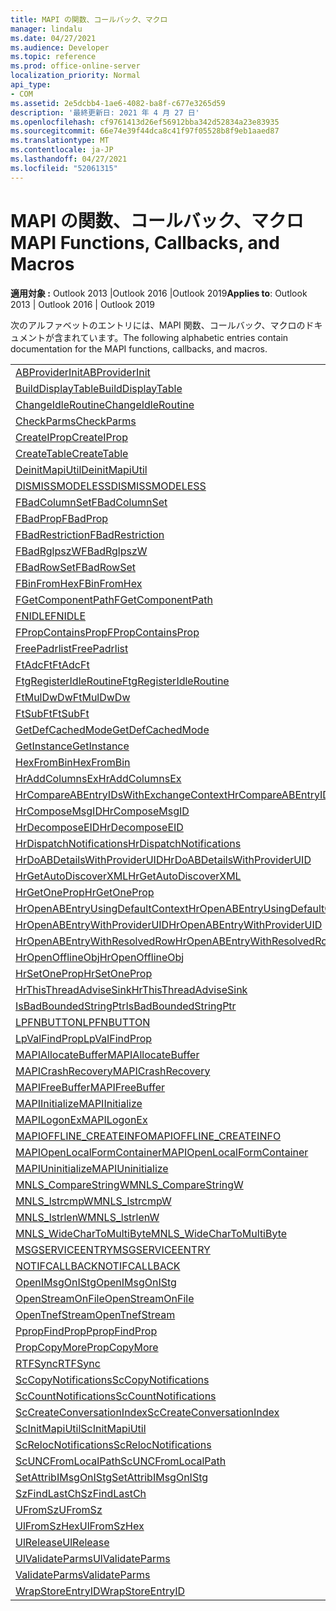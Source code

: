```yaml
---
title: MAPI の関数、コールバック、マクロ
manager: lindalu
ms.date: 04/27/2021
ms.audience: Developer
ms.topic: reference
ms.prod: office-online-server
localization_priority: Normal
api_type:
- COM
ms.assetid: 2e5dcbb4-1ae6-4082-ba8f-c677e3265d59
description: '最終更新日: 2021 年 4 月 27 日'
ms.openlocfilehash: cf9761413d26ef56912bba342d52834a23e83935
ms.sourcegitcommit: 66e74e39f44dca8c41f97f05528b8f9eb1aaed87
ms.translationtype: MT
ms.contentlocale: ja-JP
ms.lasthandoff: 04/27/2021
ms.locfileid: "52061315"
---
```

# <a name="mapi-functions-callbacks-and-macros"></a><span data-ttu-id="70e14-103">MAPI の関数、コールバック、マクロ</span><span class="sxs-lookup"><span data-stu-id="70e14-103">MAPI Functions, Callbacks, and Macros</span></span>

 
  
<span data-ttu-id="70e14-104">**適用対象 :** Outlook 2013 |Outlook 2016 |Outlook 2019</span><span class="sxs-lookup"><span data-stu-id="70e14-104">**Applies to**: Outlook 2013 | Outlook 2016 | Outlook 2019</span></span>
  
<span data-ttu-id="70e14-105">次のアルファベットのエントリには、MAPI 関数、コールバック、マクロのドキュメントが含まれています。</span><span class="sxs-lookup"><span data-stu-id="70e14-105">The following alphabetic entries contain documentation for the MAPI functions, callbacks, and macros.</span></span> 
  
|||
|:-----|:-----|
|[<span data-ttu-id="70e14-106">ABProviderInit</span><span class="sxs-lookup"><span data-stu-id="70e14-106">ABProviderInit</span></span>](abproviderinit.md) <br/> |[<span data-ttu-id="70e14-107">ACCELERATEABSDI</span><span class="sxs-lookup"><span data-stu-id="70e14-107">ACCELERATEABSDI</span></span>](accelerateabsdi.md) <br/> |
|[<span data-ttu-id="70e14-108">BuildDisplayTable</span><span class="sxs-lookup"><span data-stu-id="70e14-108">BuildDisplayTable</span></span>](builddisplaytable.md) <br/> |[<span data-ttu-id="70e14-109">CALLERRELEASE</span><span class="sxs-lookup"><span data-stu-id="70e14-109">CALLERRELEASE</span></span>](callerrelease.md) <br/> |
|[<span data-ttu-id="70e14-110">ChangeIdleRoutine</span><span class="sxs-lookup"><span data-stu-id="70e14-110">ChangeIdleRoutine</span></span>](changeidleroutine.md) <br/> |[<span data-ttu-id="70e14-111">CheckParameters</span><span class="sxs-lookup"><span data-stu-id="70e14-111">CheckParameters</span></span>](checkparms.md) <br/> |
|[<span data-ttu-id="70e14-112">CheckParms</span><span class="sxs-lookup"><span data-stu-id="70e14-112">CheckParms</span></span>](checkparms.md) <br/> |[<span data-ttu-id="70e14-113">CloseIMsgSession</span><span class="sxs-lookup"><span data-stu-id="70e14-113">CloseIMsgSession</span></span>](closeimsgsession.md) <br/> |
|[<span data-ttu-id="70e14-114">CreateIProp</span><span class="sxs-lookup"><span data-stu-id="70e14-114">CreateIProp</span></span>](createiprop.md) <br/> |[<span data-ttu-id="70e14-115">CreateMAPIInitializationMonitor</span><span class="sxs-lookup"><span data-stu-id="70e14-115">CreateMAPIInitializationMonitor</span></span>](createmapiinitializationmonitor.md) <br/> |
|[<span data-ttu-id="70e14-116">CreateTable</span><span class="sxs-lookup"><span data-stu-id="70e14-116">CreateTable</span></span>](createtable.md) <br/> |  <br/>|
|[<span data-ttu-id="70e14-117">DeinitMapiUtil</span><span class="sxs-lookup"><span data-stu-id="70e14-117">DeinitMapiUtil</span></span>](deinitmapiutil.md) <br/> |[<span data-ttu-id="70e14-118">DeregisterIdleRoutine</span><span class="sxs-lookup"><span data-stu-id="70e14-118">DeregisterIdleRoutine</span></span>](deregisteridleroutine.md) <br/> |
|[<span data-ttu-id="70e14-119">DISMISSMODELESS</span><span class="sxs-lookup"><span data-stu-id="70e14-119">DISMISSMODELESS</span></span>](dismissmodeless.md) <br/> |[<span data-ttu-id="70e14-120">EnableIdleRoutine</span><span class="sxs-lookup"><span data-stu-id="70e14-120">EnableIdleRoutine</span></span>](enableidleroutine.md) <br/> |
|[<span data-ttu-id="70e14-121">FBadColumnSet</span><span class="sxs-lookup"><span data-stu-id="70e14-121">FBadColumnSet</span></span>](fbadcolumnset.md) <br/> |[<span data-ttu-id="70e14-122">FBadEntryList</span><span class="sxs-lookup"><span data-stu-id="70e14-122">FBadEntryList</span></span>](fbadentrylist.md) <br/> |
|[<span data-ttu-id="70e14-123">FBadProp</span><span class="sxs-lookup"><span data-stu-id="70e14-123">FBadProp</span></span>](fbadprop.md) <br/> |[<span data-ttu-id="70e14-124">FBadPropTag</span><span class="sxs-lookup"><span data-stu-id="70e14-124">FBadPropTag</span></span>](fbadproptag.md) <br/> |
|[<span data-ttu-id="70e14-125">FBadRestriction</span><span class="sxs-lookup"><span data-stu-id="70e14-125">FBadRestriction</span></span>](fbadrestriction.md) <br/> |[<span data-ttu-id="70e14-126">FBadRglpNameID</span><span class="sxs-lookup"><span data-stu-id="70e14-126">FBadRglpNameID</span></span>](fbadrglpnameid.md) <br/> |
|[<span data-ttu-id="70e14-127">FBadRglpszW</span><span class="sxs-lookup"><span data-stu-id="70e14-127">FBadRglpszW</span></span>](fbadrglpszw.md) <br/> |[<span data-ttu-id="70e14-128">FBadRow</span><span class="sxs-lookup"><span data-stu-id="70e14-128">FBadRow</span></span>](fbadrow.md) <br/> |
|[<span data-ttu-id="70e14-129">FBadRowSet</span><span class="sxs-lookup"><span data-stu-id="70e14-129">FBadRowSet</span></span>](fbadrowset.md) <br/> |[<span data-ttu-id="70e14-130">FBadSortOrderSet</span><span class="sxs-lookup"><span data-stu-id="70e14-130">FBadSortOrderSet</span></span>](fbadsortorderset.md) <br/> |
|[<span data-ttu-id="70e14-131">FBinFromHex</span><span class="sxs-lookup"><span data-stu-id="70e14-131">FBinFromHex</span></span>](fbinfromhex.md) <br/> |[<span data-ttu-id="70e14-132">FEqualNames</span><span class="sxs-lookup"><span data-stu-id="70e14-132">FEqualNames</span></span>](fequalnames.md) <br/> |
|[<span data-ttu-id="70e14-133">FGetComponentPath</span><span class="sxs-lookup"><span data-stu-id="70e14-133">FGetComponentPath</span></span>](fgetcomponentpath.md) <br/> |[<span data-ttu-id="70e14-134">FixMAPI</span><span class="sxs-lookup"><span data-stu-id="70e14-134">FixMAPI</span></span>](fixmapi.md) <br/> |
|[<span data-ttu-id="70e14-135">FNIDLE</span><span class="sxs-lookup"><span data-stu-id="70e14-135">FNIDLE</span></span>](fnidle.md) <br/> |[<span data-ttu-id="70e14-136">FPropCompareProp</span><span class="sxs-lookup"><span data-stu-id="70e14-136">FPropCompareProp</span></span>](fpropcompareprop.md) <br/> |
|[<span data-ttu-id="70e14-137">FPropContainsProp</span><span class="sxs-lookup"><span data-stu-id="70e14-137">FPropContainsProp</span></span>](fpropcontainsprop.md) <br/> |[<span data-ttu-id="70e14-138">FPropExists</span><span class="sxs-lookup"><span data-stu-id="70e14-138">FPropExists</span></span>](fpropexists.md) <br/> |
|[<span data-ttu-id="70e14-139">FreePadrlist</span><span class="sxs-lookup"><span data-stu-id="70e14-139">FreePadrlist</span></span>](freepadrlist.md) <br/> |[<span data-ttu-id="70e14-140">FreeProws</span><span class="sxs-lookup"><span data-stu-id="70e14-140">FreeProws</span></span>](freeprows.md) <br/> |
|[<span data-ttu-id="70e14-141">FtAdcFt</span><span class="sxs-lookup"><span data-stu-id="70e14-141">FtAdcFt</span></span>](ftadcft.md) <br/> |[<span data-ttu-id="70e14-142">FtAddFt</span><span class="sxs-lookup"><span data-stu-id="70e14-142">FtAddFt</span></span>](ftaddft.md) <br/> |
|[<span data-ttu-id="70e14-143">FtgRegisterIdleRoutine</span><span class="sxs-lookup"><span data-stu-id="70e14-143">FtgRegisterIdleRoutine</span></span>](ftgregisteridleroutine.md) <br/> |[<span data-ttu-id="70e14-144">FtMulDw</span><span class="sxs-lookup"><span data-stu-id="70e14-144">FtMulDw</span></span>](ftmuldw.md) <br/> |
|[<span data-ttu-id="70e14-145">FtMulDwDw</span><span class="sxs-lookup"><span data-stu-id="70e14-145">FtMulDwDw</span></span>](ftmuldwdw.md) <br/> |[<span data-ttu-id="70e14-146">FtNegFt</span><span class="sxs-lookup"><span data-stu-id="70e14-146">FtNegFt</span></span>](ftnegft.md) <br/> |
|[<span data-ttu-id="70e14-147">FtSubFt</span><span class="sxs-lookup"><span data-stu-id="70e14-147">FtSubFt</span></span>](ftsubft.md) <br/> |[<span data-ttu-id="70e14-148">GetAttribIMsgOnIStg</span><span class="sxs-lookup"><span data-stu-id="70e14-148">GetAttribIMsgOnIStg</span></span>](getattribimsgonistg.md) <br/> |
|[<span data-ttu-id="70e14-149">GetDefCachedMode</span><span class="sxs-lookup"><span data-stu-id="70e14-149">GetDefCachedMode</span></span>](getdefcachedmode.md) <br/> |[<span data-ttu-id="70e14-150">GetDefCachedModeDownloadPubFoldFavs</span><span class="sxs-lookup"><span data-stu-id="70e14-150">GetDefCachedModeDownloadPubFoldFavs</span></span>](getdefcachedmodedownloadpubfoldfavs.md) <br/> |
|[<span data-ttu-id="70e14-151">GetInstance</span><span class="sxs-lookup"><span data-stu-id="70e14-151">GetInstance</span></span>](getinstance.md) <br/> |[<span data-ttu-id="70e14-152">GetTnefStreamCodepage</span><span class="sxs-lookup"><span data-stu-id="70e14-152">GetTnefStreamCodepage</span></span>](gettnefstreamcodepage.md) <br/> |
|[<span data-ttu-id="70e14-153">HexFromBin</span><span class="sxs-lookup"><span data-stu-id="70e14-153">HexFromBin</span></span>](hexfrombin.md) <br/> |[<span data-ttu-id="70e14-154">HrAddColumns</span><span class="sxs-lookup"><span data-stu-id="70e14-154">HrAddColumns</span></span>](hraddcolumns.md) <br/> |
|[<span data-ttu-id="70e14-155">HrAddColumnsEx</span><span class="sxs-lookup"><span data-stu-id="70e14-155">HrAddColumnsEx</span></span>](hraddcolumnsex.md) <br/> |[<span data-ttu-id="70e14-156">HrAllocAdviseSink</span><span class="sxs-lookup"><span data-stu-id="70e14-156">HrAllocAdviseSink</span></span>](hrallocadvisesink.md) <br/> |
|[<span data-ttu-id="70e14-157">HrCompareABEntryIDsWithExchangeContext</span><span class="sxs-lookup"><span data-stu-id="70e14-157">HrCompareABEntryIDsWithExchangeContext</span></span>](hrcompareabentryidswithexchangecontext.md) <br/> |[<span data-ttu-id="70e14-158">HrComposeEID</span><span class="sxs-lookup"><span data-stu-id="70e14-158">HrComposeEID</span></span>](hrcomposeeid.md) <br/> |
|[<span data-ttu-id="70e14-159">HrComposeMsgID</span><span class="sxs-lookup"><span data-stu-id="70e14-159">HrComposeMsgID</span></span>](hrcomposemsgid.md) <br/> |[<span data-ttu-id="70e14-160">HrCreateOfflineObj</span><span class="sxs-lookup"><span data-stu-id="70e14-160">HrCreateOfflineObj</span></span>](hrcreateofflineobj.md) <br/> |
|[<span data-ttu-id="70e14-161">HrDecomposeEID</span><span class="sxs-lookup"><span data-stu-id="70e14-161">HrDecomposeEID</span></span>](hrdecomposeeid.md) <br/> |[<span data-ttu-id="70e14-162">HrDecomposeMsgID</span><span class="sxs-lookup"><span data-stu-id="70e14-162">HrDecomposeMsgID</span></span>](hrdecomposemsgid.md) <br/> |
|[<span data-ttu-id="70e14-163">HrDispatchNotifications</span><span class="sxs-lookup"><span data-stu-id="70e14-163">HrDispatchNotifications</span></span>](hrdispatchnotifications.md) <br/> |[<span data-ttu-id="70e14-164">HrDoABDetailsWithExchangeContext</span><span class="sxs-lookup"><span data-stu-id="70e14-164">HrDoABDetailsWithExchangeContext</span></span>](hrdoabdetailswithexchangecontext.md) <br/> |
|[<span data-ttu-id="70e14-165">HrDoABDetailsWithProviderUID</span><span class="sxs-lookup"><span data-stu-id="70e14-165">HrDoABDetailsWithProviderUID</span></span>](hrdoabdetailswithprovideruid.md) <br/> |[<span data-ttu-id="70e14-166">HrEntryIDFromSz</span><span class="sxs-lookup"><span data-stu-id="70e14-166">HrEntryIDFromSz</span></span>](hrentryidfromsz.md) <br/> |
|[<span data-ttu-id="70e14-167">HrGetAutoDiscoverXML</span><span class="sxs-lookup"><span data-stu-id="70e14-167">HrGetAutoDiscoverXML</span></span>](hrgetautodiscoverxml.md) <br/> |[<span data-ttu-id="70e14-168">HrGetGALFromEmsmdbUID</span><span class="sxs-lookup"><span data-stu-id="70e14-168">HrGetGALFromEmsmdbUID</span></span>](hrgetgalfromemsmdbuid.md) <br/> |
|[<span data-ttu-id="70e14-169">HrGetOneProp</span><span class="sxs-lookup"><span data-stu-id="70e14-169">HrGetOneProp</span></span>](hrgetoneprop.md) <br/> |[<span data-ttu-id="70e14-170">HrIStorageFromStream</span><span class="sxs-lookup"><span data-stu-id="70e14-170">HrIStorageFromStream</span></span>](hristoragefromstream.md) <br/> |
|[<span data-ttu-id="70e14-171">HrOpenABEntryUsingDefaultContext</span><span class="sxs-lookup"><span data-stu-id="70e14-171">HrOpenABEntryUsingDefaultContext</span></span>](hropenabentryusingdefaultcontext.md) <br/> |[<span data-ttu-id="70e14-172">HrOpenABEntryWithExchangeContext</span><span class="sxs-lookup"><span data-stu-id="70e14-172">HrOpenABEntryWithExchangeContext</span></span>](hropenabentrywithexchangecontext.md) <br/> |
|[<span data-ttu-id="70e14-173">HrOpenABEntryWithProviderUID</span><span class="sxs-lookup"><span data-stu-id="70e14-173">HrOpenABEntryWithProviderUID</span></span>](hropenabentrywithprovideruid.md) <br/> |[<span data-ttu-id="70e14-174">HrOpenABEntryWithProviderUIDSupport</span><span class="sxs-lookup"><span data-stu-id="70e14-174">HrOpenABEntryWithProviderUIDSupport</span></span>](hropenabentrywithprovideruidsupport.md) <br/> |
|[<span data-ttu-id="70e14-175">HrOpenABEntryWithResolvedRow</span><span class="sxs-lookup"><span data-stu-id="70e14-175">HrOpenABEntryWithResolvedRow</span></span>](hropenabentrywithresolvedrow.md) <br/> |[<span data-ttu-id="70e14-176">HrOpenABEntryWithSupport</span><span class="sxs-lookup"><span data-stu-id="70e14-176">HrOpenABEntryWithSupport</span></span>](hropenabentrywithsupport.md) <br/> |
|[<span data-ttu-id="70e14-177">HrOpenOfflineObj</span><span class="sxs-lookup"><span data-stu-id="70e14-177">HrOpenOfflineObj</span></span>](hropenofflineobj.md) <br/> |[<span data-ttu-id="70e14-178">HrQueryAllRows</span><span class="sxs-lookup"><span data-stu-id="70e14-178">HrQueryAllRows</span></span>](hrqueryallrows.md) <br/> |
|[<span data-ttu-id="70e14-179">HrSetOneProp</span><span class="sxs-lookup"><span data-stu-id="70e14-179">HrSetOneProp</span></span>](hrsetoneprop.md) <br/> |[<span data-ttu-id="70e14-180">HrSzFromEntryID</span><span class="sxs-lookup"><span data-stu-id="70e14-180">HrSzFromEntryID</span></span>](hrszfromentryid.md) <br/> |
|[<span data-ttu-id="70e14-181">HrThisThreadAdviseSink</span><span class="sxs-lookup"><span data-stu-id="70e14-181">HrThisThreadAdviseSink</span></span>](hrthisthreadadvisesink.md) <br/> |[<span data-ttu-id="70e14-182">HrValidateIPMSubtree</span><span class="sxs-lookup"><span data-stu-id="70e14-182">HrValidateIPMSubtree</span></span>](hrvalidateipmsubtree.md) <br/> |
|[<span data-ttu-id="70e14-183">IsBadBoundedStringPtr</span><span class="sxs-lookup"><span data-stu-id="70e14-183">IsBadBoundedStringPtr</span></span>](isbadboundedstringptr.md) <br/> |[<span data-ttu-id="70e14-184">LAUNCHWIZARDENTRY</span><span class="sxs-lookup"><span data-stu-id="70e14-184">LAUNCHWIZARDENTRY</span></span>](launchwizardentry.md) <br/> |
|[<span data-ttu-id="70e14-185">LPFNBUTTON</span><span class="sxs-lookup"><span data-stu-id="70e14-185">LPFNBUTTON</span></span>](lpfnbutton.md) <br/> |[<span data-ttu-id="70e14-186">LPropCompareProp</span><span class="sxs-lookup"><span data-stu-id="70e14-186">LPropCompareProp</span></span>](lpropcompareprop.md) <br/> |
|[<span data-ttu-id="70e14-187">LpValFindProp</span><span class="sxs-lookup"><span data-stu-id="70e14-187">LpValFindProp</span></span>](lpvalfindprop.md) <br/> |[<span data-ttu-id="70e14-188">MAPIAdminProfiles</span><span class="sxs-lookup"><span data-stu-id="70e14-188">MAPIAdminProfiles</span></span>](mapiadminprofiles.md) <br/> |
|[<span data-ttu-id="70e14-189">MAPIAllocateBuffer</span><span class="sxs-lookup"><span data-stu-id="70e14-189">MAPIAllocateBuffer</span></span>](mapiallocatebuffer.md) <br/> |[<span data-ttu-id="70e14-190">MAPIAllocateMore</span><span class="sxs-lookup"><span data-stu-id="70e14-190">MAPIAllocateMore</span></span>](mapiallocatemore.md) <br/> |
|[<span data-ttu-id="70e14-191">MAPICrashRecovery</span><span class="sxs-lookup"><span data-stu-id="70e14-191">MAPICrashRecovery</span></span>](mapicrashrecovery.md) <br/> |[<span data-ttu-id="70e14-192">MAPIDeInitIdle</span><span class="sxs-lookup"><span data-stu-id="70e14-192">MAPIDeInitIdle</span></span>](mapideinitidle.md) <br/> |
|[<span data-ttu-id="70e14-193">MAPIFreeBuffer</span><span class="sxs-lookup"><span data-stu-id="70e14-193">MAPIFreeBuffer</span></span>](mapifreebuffer.md) <br/> |[<span data-ttu-id="70e14-194">MAPIGetDefaultMalloc</span><span class="sxs-lookup"><span data-stu-id="70e14-194">MAPIGetDefaultMalloc</span></span>](mapigetdefaultmalloc.md) <br/> |
|[<span data-ttu-id="70e14-195">MAPIInitialize</span><span class="sxs-lookup"><span data-stu-id="70e14-195">MAPIInitialize</span></span>](mapiinitialize.md) <br/> |[<span data-ttu-id="70e14-196">MAPIInitIdle</span><span class="sxs-lookup"><span data-stu-id="70e14-196">MAPIInitIdle</span></span>](mapiinitidle.md) <br/> |
|[<span data-ttu-id="70e14-197">MAPILogonEx</span><span class="sxs-lookup"><span data-stu-id="70e14-197">MAPILogonEx</span></span>](mapilogonex.md) <br/> |[<span data-ttu-id="70e14-198">MAPIOFFLINE_AGGREGATEINFO</span><span class="sxs-lookup"><span data-stu-id="70e14-198">MAPIOFFLINE_AGGREGATEINFO</span></span>](mapioffline_aggregateinfo.md) <br/> |
|[<span data-ttu-id="70e14-199">MAPIOFFLINE_CREATEINFO</span><span class="sxs-lookup"><span data-stu-id="70e14-199">MAPIOFFLINE_CREATEINFO</span></span>](mapioffline_createinfo.md) <br/> |[<span data-ttu-id="70e14-200">MAPIOpenFormMgr</span><span class="sxs-lookup"><span data-stu-id="70e14-200">MAPIOpenFormMgr</span></span>](mapiopenformmgr.md) <br/> |
|[<span data-ttu-id="70e14-201">MAPIOpenLocalFormContainer</span><span class="sxs-lookup"><span data-stu-id="70e14-201">MAPIOpenLocalFormContainer</span></span>](mapiopenlocalformcontainer.md) <br/> |[<span data-ttu-id="70e14-202">MAPIReallocateBuffer</span><span class="sxs-lookup"><span data-stu-id="70e14-202">MAPIReallocateBuffer</span></span>](mapireallocatebuffer.md) <br/> |
|[<span data-ttu-id="70e14-203">MAPIUninitialize</span><span class="sxs-lookup"><span data-stu-id="70e14-203">MAPIUninitialize</span></span>](mapiuninitialize.md) <br/> |[<span data-ttu-id="70e14-204">MapStorageSCode</span><span class="sxs-lookup"><span data-stu-id="70e14-204">MapStorageSCode</span></span>](mapstoragescode.md) <br/> |
|[<span data-ttu-id="70e14-205">MNLS_CompareStringW</span><span class="sxs-lookup"><span data-stu-id="70e14-205">MNLS_CompareStringW</span></span>](mnls_comparestringw.md) <br/> |[<span data-ttu-id="70e14-206">MNLS_IsBadStringPtrW</span><span class="sxs-lookup"><span data-stu-id="70e14-206">MNLS_IsBadStringPtrW</span></span>](mnls_isbadstringptrw.md) <br/> |
|[<span data-ttu-id="70e14-207">MNLS_lstrcmpW</span><span class="sxs-lookup"><span data-stu-id="70e14-207">MNLS_lstrcmpW</span></span>](mnls_lstrcmpw.md) <br/> |[<span data-ttu-id="70e14-208">MNLS_lstrcpyW</span><span class="sxs-lookup"><span data-stu-id="70e14-208">MNLS_lstrcpyW</span></span>](mnls_lstrcpyw.md) <br/> |
|[<span data-ttu-id="70e14-209">MNLS_lstrlenW</span><span class="sxs-lookup"><span data-stu-id="70e14-209">MNLS_lstrlenW</span></span>](mnls_lstrlenw.md) <br/> |[<span data-ttu-id="70e14-210">MNLS_MultiByteToWideChar</span><span class="sxs-lookup"><span data-stu-id="70e14-210">MNLS_MultiByteToWideChar</span></span>](mnls_multibytetowidechar.md) <br/> |
|[<span data-ttu-id="70e14-211">MNLS_WideCharToMultiByte</span><span class="sxs-lookup"><span data-stu-id="70e14-211">MNLS_WideCharToMultiByte</span></span>](mnls_widechartomultibyte.md) <br/> |[<span data-ttu-id="70e14-212">MSGCALLRELEASE</span><span class="sxs-lookup"><span data-stu-id="70e14-212">MSGCALLRELEASE</span></span>](msgcallrelease.md) <br/> |
|[<span data-ttu-id="70e14-213">MSGSERVICEENTRY</span><span class="sxs-lookup"><span data-stu-id="70e14-213">MSGSERVICEENTRY</span></span>](msgserviceentry.md) <br/> |[<span data-ttu-id="70e14-214">MSProviderInit</span><span class="sxs-lookup"><span data-stu-id="70e14-214">MSProviderInit</span></span>](msproviderinit.md) <br/> |
|[<span data-ttu-id="70e14-215">NOTIFCALLBACK</span><span class="sxs-lookup"><span data-stu-id="70e14-215">NOTIFCALLBACK</span></span>](notifcallback.md) <br/> |[<span data-ttu-id="70e14-216">NSTServiceEntry</span><span class="sxs-lookup"><span data-stu-id="70e14-216">NSTServiceEntry</span></span>](nstserviceentry.md) <br/> |
|[<span data-ttu-id="70e14-217">OpenIMsgOnIStg</span><span class="sxs-lookup"><span data-stu-id="70e14-217">OpenIMsgOnIStg</span></span>](openimsgonistg.md) <br/> |[<span data-ttu-id="70e14-218">OpenIMsgSession</span><span class="sxs-lookup"><span data-stu-id="70e14-218">OpenIMsgSession</span></span>](openimsgsession.md) <br/> |
|[<span data-ttu-id="70e14-219">OpenStreamOnFile</span><span class="sxs-lookup"><span data-stu-id="70e14-219">OpenStreamOnFile</span></span>](openstreamonfile.md) <br/> |[<span data-ttu-id="70e14-220">OpenStreamOnFileW</span><span class="sxs-lookup"><span data-stu-id="70e14-220">OpenStreamOnFileW</span></span>](openstreamonfilew.md) <br/> |
|[<span data-ttu-id="70e14-221">OpenTnefStream</span><span class="sxs-lookup"><span data-stu-id="70e14-221">OpenTnefStream</span></span>](opentnefstream.md) <br/> |[<span data-ttu-id="70e14-222">OpenTnefStreamEx</span><span class="sxs-lookup"><span data-stu-id="70e14-222">OpenTnefStreamEx</span></span>](opentnefstreamex.md) <br/> |
|[<span data-ttu-id="70e14-223">PpropFindProp</span><span class="sxs-lookup"><span data-stu-id="70e14-223">PpropFindProp</span></span>](ppropfindprop.md) <br/> |[<span data-ttu-id="70e14-224">PreprocessMessage</span><span class="sxs-lookup"><span data-stu-id="70e14-224">PreprocessMessage</span></span>](preprocessmessage.md) <br/> |
|[<span data-ttu-id="70e14-225">PropCopyMore</span><span class="sxs-lookup"><span data-stu-id="70e14-225">PropCopyMore</span></span>](propcopymore.md) <br/> |[<span data-ttu-id="70e14-226">RemovePreprocessInfo</span><span class="sxs-lookup"><span data-stu-id="70e14-226">RemovePreprocessInfo</span></span>](removepreprocessinfo.md) <br/> |
|[<span data-ttu-id="70e14-227">RTFSync</span><span class="sxs-lookup"><span data-stu-id="70e14-227">RTFSync</span></span>](rtfsync.md) <br/> |[<span data-ttu-id="70e14-228">ScBinFromHexBounded</span><span class="sxs-lookup"><span data-stu-id="70e14-228">ScBinFromHexBounded</span></span>](scbinfromhexbounded.md) <br/> |
|[<span data-ttu-id="70e14-229">ScCopyNotifications</span><span class="sxs-lookup"><span data-stu-id="70e14-229">ScCopyNotifications</span></span>](sccopynotifications.md) <br/> |[<span data-ttu-id="70e14-230">ScCopyProps</span><span class="sxs-lookup"><span data-stu-id="70e14-230">ScCopyProps</span></span>](sccopyprops.md) <br/> |
|[<span data-ttu-id="70e14-231">ScCountNotifications</span><span class="sxs-lookup"><span data-stu-id="70e14-231">ScCountNotifications</span></span>](sccountnotifications.md) <br/> |[<span data-ttu-id="70e14-232">ScCountProps</span><span class="sxs-lookup"><span data-stu-id="70e14-232">ScCountProps</span></span>](sccountprops.md) <br/> |
|[<span data-ttu-id="70e14-233">ScCreateConversationIndex</span><span class="sxs-lookup"><span data-stu-id="70e14-233">ScCreateConversationIndex</span></span>](sccreateconversationindex.md) <br/> |[<span data-ttu-id="70e14-234">ScDupPropset</span><span class="sxs-lookup"><span data-stu-id="70e14-234">ScDupPropset</span></span>](scduppropset.md) <br/> |
|[<span data-ttu-id="70e14-235">ScInitMapiUtil</span><span class="sxs-lookup"><span data-stu-id="70e14-235">ScInitMapiUtil</span></span>](scinitmapiutil.md) <br/> |[<span data-ttu-id="70e14-236">ScLocalPathFromUNC</span><span class="sxs-lookup"><span data-stu-id="70e14-236">ScLocalPathFromUNC</span></span>](sclocalpathfromunc.md) <br/> |
|[<span data-ttu-id="70e14-237">ScRelocNotifications</span><span class="sxs-lookup"><span data-stu-id="70e14-237">ScRelocNotifications</span></span>](screlocnotifications.md) <br/> |[<span data-ttu-id="70e14-238">ScRelocProps</span><span class="sxs-lookup"><span data-stu-id="70e14-238">ScRelocProps</span></span>](screlocprops.md) <br/> |
|[<span data-ttu-id="70e14-239">ScUNCFromLocalPath</span><span class="sxs-lookup"><span data-stu-id="70e14-239">ScUNCFromLocalPath</span></span>](scuncfromlocalpath.md) <br/> |[<span data-ttu-id="70e14-240">SERVICEWIZARDDLGPROC</span><span class="sxs-lookup"><span data-stu-id="70e14-240">SERVICEWIZARDDLGPROC</span></span>](servicewizarddlgproc.md) <br/> |
|[<span data-ttu-id="70e14-241">SetAttribIMsgOnIStg</span><span class="sxs-lookup"><span data-stu-id="70e14-241">SetAttribIMsgOnIStg</span></span>](setattribimsgonistg.md) <br/> |[<span data-ttu-id="70e14-242">SzFindCh</span><span class="sxs-lookup"><span data-stu-id="70e14-242">SzFindCh</span></span>](szfindch.md) <br/> |
|[<span data-ttu-id="70e14-243">SzFindLastCh</span><span class="sxs-lookup"><span data-stu-id="70e14-243">SzFindLastCh</span></span>](szfindlastch.md) <br/> |[<span data-ttu-id="70e14-244">SzFindSz</span><span class="sxs-lookup"><span data-stu-id="70e14-244">SzFindSz</span></span>](szfindsz.md) <br/> |
|[<span data-ttu-id="70e14-245">UFromSz</span><span class="sxs-lookup"><span data-stu-id="70e14-245">UFromSz</span></span>](ufromsz.md) <br/> |[<span data-ttu-id="70e14-246">UlAddRef</span><span class="sxs-lookup"><span data-stu-id="70e14-246">UlAddRef</span></span>](uladdref.md) <br/> |
|[<span data-ttu-id="70e14-247">UlFromSzHex</span><span class="sxs-lookup"><span data-stu-id="70e14-247">UlFromSzHex</span></span>](ulfromszhex.md) <br/> |[<span data-ttu-id="70e14-248">UlPropSize</span><span class="sxs-lookup"><span data-stu-id="70e14-248">UlPropSize</span></span>](ulpropsize.md) <br/> |
|[<span data-ttu-id="70e14-249">UlRelease</span><span class="sxs-lookup"><span data-stu-id="70e14-249">UlRelease</span></span>](ulrelease.md) <br/> |[<span data-ttu-id="70e14-250">UlValidateParameters</span><span class="sxs-lookup"><span data-stu-id="70e14-250">UlValidateParameters</span></span>](ulvalidateparameters.md) <br/> |
|[<span data-ttu-id="70e14-251">UlValidateParms</span><span class="sxs-lookup"><span data-stu-id="70e14-251">UlValidateParms</span></span>](ulvalidateparms.md) <br/> |[<span data-ttu-id="70e14-252">ValidateParameters</span><span class="sxs-lookup"><span data-stu-id="70e14-252">ValidateParameters</span></span>](validateparameters.md) <br/> |
|[<span data-ttu-id="70e14-253">ValidateParms</span><span class="sxs-lookup"><span data-stu-id="70e14-253">ValidateParms</span></span>](validateparms.md) <br/> |[<span data-ttu-id="70e14-254">WIZARDENTRY</span><span class="sxs-lookup"><span data-stu-id="70e14-254">WIZARDENTRY</span></span>](wizardentry.md) <br/> |
|[<span data-ttu-id="70e14-255">WrapStoreEntryID</span><span class="sxs-lookup"><span data-stu-id="70e14-255">WrapStoreEntryID</span></span>](wrapstoreentryid.md) <br/> |[<span data-ttu-id="70e14-256">XPProviderInit</span><span class="sxs-lookup"><span data-stu-id="70e14-256">XPProviderInit</span></span>](xpproviderinit.md) <br/> |
   

